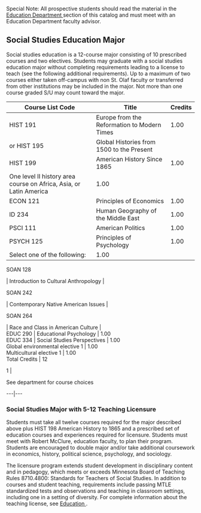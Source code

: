 Special Note: All prospective students should read the material in the [
Education Department ](/archive/2016-2017/academic-programs/education/)
section of this catalog and must meet with an Education Department faculty
advisor.

##  Social Studies Education Major

Social studies education is a 12-course major consisting of 10 prescribed
courses and two electives. Students may graduate with a social studies
education major without completing requirements leading to a license to teach
(see the following additional requirements). Up to a maximum of two courses
either taken off-campus with non St. Olaf faculty or transferred from other
institutions may be included in the major. Not more than one course graded S/U
may count toward the major.

Course List  Code  |  Title  |  Credits  
---|---|---  
HIST 191  |  Europe from the Reformation to Modern Times  |  1.00  
or HIST 195  |  Global Histories from 1500 to the Present  
HIST 199  |  American History Since 1865  |  1.00  
One level II history area course on Africa, Asia, or Latin America  |  1.00  
ECON 121  |  Principles of Economics  |  1.00  
ID 234  |  Human Geography of the Middle East  |  1.00  
PSCI 111  |  American Politics  |  1.00  
PSYCH 125  |  Principles of Psychology  |  1.00  
Select one of the following:  |  1.00  
  
SOAN 128

|  Introduction to Cultural Anthropology  |  
  
SOAN 242

|  Contemporary Native American Issues  |  
  
SOAN 264

|  Race and Class in American Culture  |  
EDUC 290  |  Educational Psychology  |  1.00  
EDUC 334  |  Social Studies Perspectives  |  1.00  
Global environmental elective  1  |  1.00  
Multicultural elective  1  |  1.00  
Total Credits  |  12  
  
1  |

See department for course choices  
  
---|---  
  
###  Social Studies Major with 5-12 Teaching Licensure

Students must take all twelve courses required for the major described above
plus HIST 198 American History to 1865 and a prescribed set of education
courses and experiences required for licensure. Students must meet with Robert
McClure, education faculty, to plan their program. Students are encouraged to
double major and/or take additional coursework in economics, history,
political science, psychology, and sociology.

The licensure program extends student development in disciplinary content and
in pedagogy, which meets or exceeds Minnesota Board of Teaching Rules
8710.4800: Standards for Teachers of Social Studies. In addition to courses
and student teaching, requirements include passing MTLE standardized tests and
observations and teaching in classroom settings, including one in a setting of
diversity. For complete information about the teaching license, see [
Education ](/archive/2016-2017/academic-programs/education/) .

